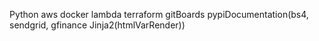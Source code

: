 Python aws docker lambda terraform gitBoards pypiDocumentation(bs4, sendgrid, gfinance Jinja2(htmlVarRender))
